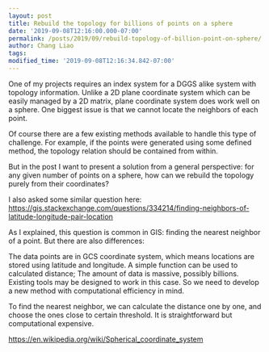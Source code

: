```yaml
---
layout: post
title: Rebuild the topology for billions of points on a sphere
date: '2019-09-08T12:16:00.000-07:00'
permalink: /posts/2019/09/rebuild-topology-of-billion-point-on-sphere/
author: Chang Liao
tags:
modified_time: '2019-09-08T12:16:34.842-07:00'
---
```


One of my projects requires an index system for a DGGS alike system with topology information.
Unlike a 2D plane coordinate system which can be easily managed by a 2D matrix, plane coordinate system does work well on a sphere. One biggest issue is that we cannot locate the neighbors of each point.

Of course there are a few existing methods available to handle this type of challenge. For example, if the points were generated using some defined method, the topology relation should be contained from within.

But in the post I want to present a solution from a general perspective: for any given number of points on a sphere, how can we rebuild the topology purely from their coordinates?

I also asked some similar question here:
https://gis.stackexchange.com/questions/334214/finding-neighbors-of-latitude-longitude-pair-location

As I explained, this question is common in GIS: finding the nearest neighbor of a point. But there are also differences:

The data points are in GCS coordinate system, which means locations are stored using latitude and longitude. A simple function can be used to calculated distance;
The amount of data is massive, possibly billions.
Existing tools may be designed to work in this case. So we need to develop a new method with computational efficiency in mind.

To find the nearest neighbor, we can calculate the distance one by one, and choose the ones close to certain threshold. It is straightforward but computational expensive.


https://en.wikipedia.org/wiki/Spherical_coordinate_system